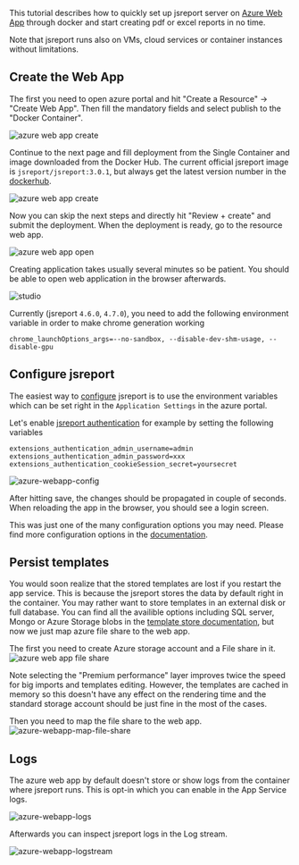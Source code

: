 

This tutorial describes how to quickly set up jsreport server on [
Azure Web App](https://azure.microsoft.com/en-us/services/app-service/web/) through docker and start creating pdf or excel reports in no time.

Note that jsreport runs also on VMs, cloud services or container instances without limitations.

## Create the Web App

The first you need to open azure portal and hit "Create a Resource" -> "Create Web App".
Then fill the mandatory fields and select publish to the "Docker Container".

![azure web app create](/learn/static-resources/azure-webapp-create.png)

Continue to the next page and fill deployment from the Single Container and image downloaded from the Docker Hub. The current official jsreport image is `jsreport/jsreport:3.0.1`, but always get the latest version number in the [dockerhub](https://hub.docker.com/r/jsreport/jsreport).

![azure web app create](/learn/static-resources/azure-webapp-create-docker.png)

Now you can skip the next steps and directly hit "Review + create" and submit the deployment. When the deployment is ready, go to the resource web app.

![azure web app open](/learn/static-resources/azure-webapp-open.png)

Creating application takes usually several minutes so be patient. You should be able to open web application in the browser afterwards.

![studio](https://jsreport.net/screenshots/studio.png?v=2)

Currently (jsreport `4.6.0`, `4.7.0`), you need to add the following environment variable in order to make chrome generation working
```
chrome_launchOptions_args=--no-sandbox, --disable-dev-shm-usage, --disable-gpu
```

## Configure jsreport

The easiest way to [configure](/learn/configuration) jsreport is to use the environment variables which can be set right in the `Application Settings` in the azure portal.

Let's enable [jsreport authentication](https://jsreport.net/learn/authentication) for example by setting the following variables

```
extensions_authentication_admin_username=admin
extensions_authentication_admin_password=xxx
extensions_authentication_cookieSession_secret=yoursecret
```

![azure-webapp-config](/learn/static-resources/azure-webapp-config.png)

After hitting save, the changes should be propagated in couple of seconds. When reloading the app in the browser, you should see a login screen.

This was just one of the many configuration options you may need. Please find more configuration options in the [documentation](https://jsreport.net/learn/configuration).

## Persist templates
You would soon realize that the stored templates are lost if you restart the app service. This is because the jsreport stores the data by default right in the container. You may rather want to store templates in an external disk or full database. You can find all the availible options including SQL server, Mongo or Azure Storage blobs in the [template store documentation](/learn/template-stores), but now we just map azure file share to the web app.

The first you need to create Azure storage account and a File share in it.
![azure web app file share](/learn/static-resources/azure-webapp-file-share.png)

Note selecting the "Premium performance" layer improves twice the speed for big imports and templates editing. However, the templates are cached in memory so this doesn't have any effect on the rendering time and the standard storage account should be just fine in the most of the cases.

Then you need to map the file share to the web app.
![azure-webapp-map-file-share](/learn/static-resources/azure-webapp-map-file-share.png)

## Logs
The azure web app by default doesn't store or show logs from the container where jsreport runs. This is opt-in which you can enable in the App Service logs.

![azure-webapp-logs](/learn/static-resources/azure-webapp-logs.png)

Afterwards you can inspect jsreport logs in the Log stream.

![azure-webapp-logstream](/learn/static-resources/azure-webapp-logstream.png)
